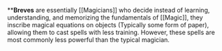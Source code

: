 ****Breves** are essentially [[Magicians]] who decide instead of learning, understanding, and memorizing the fundamentals of [[Magic]], they inscribe magical equations on objects (Typically some form of paper), allowing them to cast spells with less training. However, these spells are most commonly less powerful than the typical magician.

